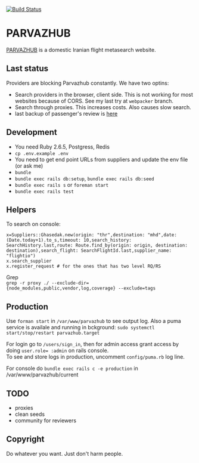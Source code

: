 [![Build Status](https://travis-ci.org/sizief/parvazhub.svg?branch=master)](https://travis-ci.org/sizief/parvazhub)  
  
# PARVAZHUB
[PARVAZHUB](https://parvazhub.com) is a domestic Iranian flight metasearch website.  
  
## Last status
Providers are blocking Parvazhub constantly. We have two optins:
- Search providers in the browser, client side. This is not working for most websites because of CORS. See my last try at `webpacker` branch.
- Search through proxies. This increases costs. Also causes slow search.
- last backup of passenger's review is [here](./backup_reviews.csv)

## Development 
- You need Ruby 2.6.5, Postgress, Redis
- `cp .env.example .env` 
- You need to get end point URLs from suppliers and update the env file (or ask me)
- `bundle`
- `bundle exec rails db:setup`, `bundle exec rails db:seed`
- `bundle exec rails s` or `foreman start` 
- `bundle exec rails test`

## Helpers
To search on console:  
```
x=Suppliers::Ghasedak.new(origin: "thr",destination: "mhd",date: (Date.today+1).to_s,timeout: 10,search_history: SearchHistory.last,route: Route.find_by(origin: origin, destination: destination),search_flight: SearchFlightId.last,supplier_name: "flightio")
x.search_supplier
x.register_request # for the ones that has two level RQ/RS
```

Grep  
`grep -r proxy ./ --exclude-dir={node_modules,public,vendor,log,coverage} --exclude=tags`

## Production
Use `forman start` in `/var/www/parvazhub` to see output log. Also a puma service is availale and running in bckground: `sudo systemctl start/stop/restart parvazhub.target`
  
For login go to `/users/sign_in`, then for admin access grant access by doing `user.role= :admin` on rails console.  
To see and store logs in production, uncomment `config/puma.rb` log line.

For console do `bundle exec rails c -e production` in /var/www/parvazhub/current
## TODO
- proxies
- clean seeds
- community for reviewers

## Copyright
Do whatever you want. Just don't harm people.
